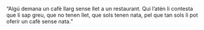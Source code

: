 “Algú demana un cafè llarg sense llet a un restaurant. Qui l’atén li contesta que li sap greu, que no tenen llet, que sols tenen nata, pel que tan sols li pot oferir un cafè sense nata.”